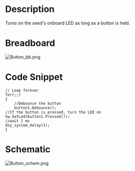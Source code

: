 # Description
Turns on the seed's onboard LED as long as a button is held.

# Breadboard
![Button_bb.png](https://github.com/electro-smith/DaisyExamples/blob/master/seed/Button/resources/Button_bb.png)

# Code Snippet

    // Loop forever
    for(;;)
    {
        //Debounce the button
        button1.Debounce();
	//If the button is pressed, turn the LED on
	hw.SetLed(button1.Pressed());
	//wait 1 ms
	dsy_system_delay(1);
    }

# Schematic
![Button_schem.png](https://github.com/electro-smith/DaisyExamples/blob/master/seed/Button/resources/Button_schem.png)


